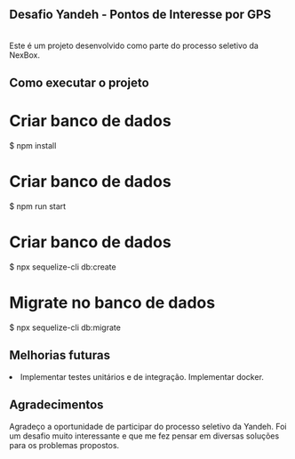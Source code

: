 ## Desafio Yandeh - Pontos de Interesse por GPS
</br>
Este é um projeto desenvolvido como parte do processo seletivo da NexBox.

</br>

## Como executar o projeto

# Criar banco de dados
$ npm install

# Criar banco de dados
$ npm run start

# Criar banco de dados 
$ npx sequelize-cli db:create

# Migrate no banco de dados
$ npx sequelize-cli db:migrate



## Melhorias futuras

<li>
    Implementar testes unitários e de integração.
    Implementar docker.
</li>

## Agradecimentos
Agradeço a oportunidade de participar do processo seletivo da Yandeh. Foi um desafio muito interessante e que me fez pensar em diversas soluções para os problemas propostos.